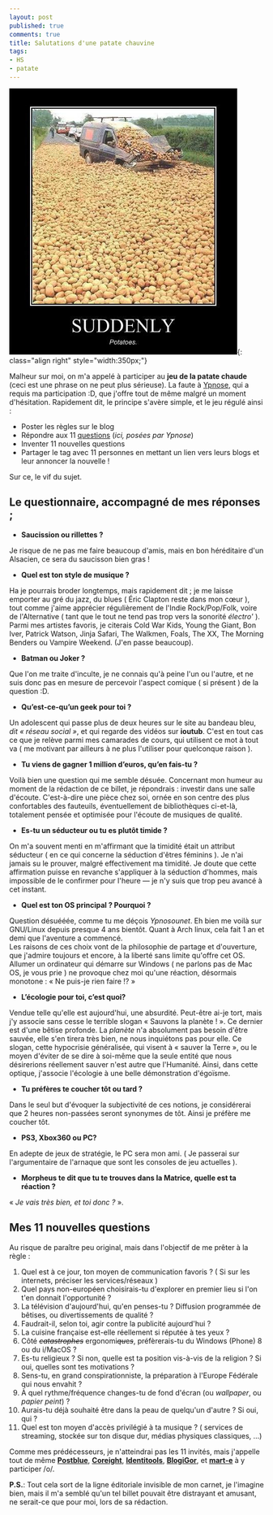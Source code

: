 ```yaml
---
layout: post
published: true
comments: true
title: Salutations d'une patate chauvine
tags:
- HS
- patate
---
```

![Suddenly, potatoes.](/images/potatoes.jpg){: class="align right" style="width:350px;"}

Malheur sur moi, on m'a appelé à participer au **jeu de la patate chaude** (ceci est une phrase on ne peut plus sérieuse). La faute à [Ypnose](http://tetedulinuxien.fr/2013/02/potato-or-not/), qui a requis ma participation :D, que j'offre tout de même malgré un moment d'hésitation. Rapidement dit, le principe s'avère simple, et le jeu régulé ainsi :
* Poster les règles sur le blog
* Répondre aux 11 [questions](http://tetedulinuxien.fr/2013/02/potato-or-not/) (*ici, posées par Ypnose*)
* Inventer 11 nouvelles questions
* Partager le tag avec 11 personnes en mettant un lien vers leurs blogs et leur annoncer la nouvelle !

Sur ce, le vif du sujet.
## Le questionnaire, accompagné de mes réponses ;

* **Saucission ou rillettes ?**

Je risque de ne pas me faire beaucoup d'amis, mais en bon héréditaire d'un Alsacien, ce sera du saucisson bien gras !

* **Quel est ton style de musique ?**

Ha je pourrais broder longtemps, mais rapidement dit ; je me laisse emporter au gré du jazz, du blues ( Éric Clapton reste dans mon cœur ), tout comme j'aime apprécier régulièrement de l'Indie Rock/Pop/Folk, voire de l'Alternative ( tant que le tout ne tend pas trop vers la sonorité *électro'* ).  
Parmi mes artistes favoris, je citerais Cold War Kids, Young the Giant, Bon Iver, Patrick Watson, Jinja Safari, The Walkmen, Foals, The XX, The Morning Benders ou Vampire Weekend. (J'en passe beaucoup).

* **Batman ou Joker ?**

Que l'on me traite d'inculte, je ne connais qu'à peine l'un ou l'autre, et ne suis donc pas en mesure de percevoir l'aspect comique ( si présent ) de la question :D.

* **Qu’est-ce-qu’un geek pour toi ?**

Un adolescent qui passe plus de deux heures sur le site au bandeau bleu, *dit « réseau social »*, et qui regarde des vidéos sur **ioutub**. C'est en tout cas ce que je relève parmi mes camarades de cours, qui utilisent ce mot à tout va ( me motivant par ailleurs à ne plus l'utiliser pour quelconque raison ).

* **Tu viens de gagner 1 million d’euros, qu’en fais-tu ?**

Voilà bien une question qui me semble désuée. Concernant mon humeur au moment de la rédaction de ce billet, je répondrais : investir dans une salle d'écoute. C'est-à-dire une pièce chez soi, ornée en son centre des plus confortables des fauteuils, éventuellement de bibliothèques ci-et-là, totalement pensée et optimisée pour l'écoute de musiques de qualité.

* **Es-tu un séducteur ou tu es plutôt timide ?**

On m'a souvent menti en m'affirmant que la timidité était un attribut séducteur ( en ce qui concerne la séduction d'êtres féminins ). Je n'ai jamais su le prouver, malgré effectivement ma timidité. Je doute que cette affirmation puisse en revanche s'appliquer à la séduction d'hommes, mais impossible de le confirmer pour l'heure — je n'y suis que trop peu avancé à cet instant.

* **Quel est ton OS principal ? Pourquoi ?**

Question désuééée, comme tu me déçois *Ypnosounet*. Eh bien me voilà sur GNU/Linux depuis presque 4 ans bientôt. Quant à Arch linux, cela fait 1 an et demi que l'aventure a commencé.  
Les raisons de ces choix vont de la philosophie de partage et d'ouverture, que j'admire toujours et encore, à la liberté sans limite qu'offre cet OS. Allumer un ordinateur qui démarre sur Windows ( ne parlons pas de Mac OS, je vous prie ) ne provoque chez moi qu'une réaction, désormais monotone : « Ne puis-je rien faire !? »

* **L’écologie pour toi, c’est quoi?**

Vendue telle qu'elle est aujourd'hui, une absurdité. Peut-être ai-je tort, mais j'y associe sans cesse le terrible slogan « Sauvons la planète ! ». Ce dernier est d'une bêtise profonde. La *planète* n'a absolument pas besoin d'être sauvée, elle s'en tirera très bien, ne nous inquiétons pas pour elle. Ce slogan, cette hypocrisie généralisée, qui visent à « sauver la Terre », ou le moyen d'éviter de se dire à soi-même que la seule entité que nous désirerions réellement sauver n'est autre que l'Humanité. Ainsi, dans cette optique, j'associe l'écologie à une belle démonstration d'égoïsme.

* **Tu préfères te coucher tôt ou tard ?**

Dans le seul but d'évoquer la subjectivité de ces notions, je considérerai que 2 heures non-passées seront synonymes de tôt. Ainsi je préfère me coucher tôt.

* **PS3, Xbox360 ou PC?**

En adepte de jeux de stratégie, le PC sera mon ami. ( Je passerai sur l'argumentaire de l'arnaque que sont les consoles de jeu actuelles ).

* **Morpheus te dit que tu te trouves dans la Matrice, quelle est ta réaction ?**

« *Je vais très bien, et toi donc ?* ».

## Mes 11 nouvelles questions

Au risque de paraître peu original, mais dans l'objectif de me prêter à la règle :

1. Quel est à ce jour, ton moyen de communication favoris ? ( Si sur les internets, préciser les services/réseaux )
2. Quel pays non-européen choisirais-tu d'explorer en premier lieu si l'on t'en donnait l'opportunité ?
3. La télévision d'aujourd'hui, qu'en penses-tu ? Diffusion programmée de bêtises, ou divertissements de qualité ?
4. Faudrait-il, selon toi, agir contre la publicité aujourd'hui ?
5. La cuisine française est-elle réellement si réputée à tes yeux ?
6. Côté <span style="text-decoration:line-through"><em>catastrophes</em></span> ergonomi<span style="text-decoration:line-through"><em>qu</em></span>e<span style="text-decoration:line-through"><em>s</em></span>, préfèrerais-tu du Windows (Phone) 8 ou du i/MacOS ?
7. Es-tu religieux ? Si non, quelle est ta position vis-à-vis de la religion ? Si oui, quelles sont tes motivations ?
8. Sens-tu, en grand conspirationniste, la préparation à l'Europe Fédérale qui nous envahit ?
9. À quel rythme/fréquence changes-tu de fond d'écran (ou *wallpaper*, ou *papier peint*) ?
10. Aurais-tu déjà souhaité être dans la peau de quelqu'un d'autre ? Si oui, qui ?
11. Quel est ton moyen d'accès privilégié à ta musique ? ( services de streaming, stockée sur ton disque dur, médias physiques classiques, …)

Comme mes prédécesseurs, je n'atteindrai pas les 11 invités, mais j'appelle tout de même [**Postblue**](http://postblue.info/), [**Coreight**](http://coreight.com/), [**Identitools**](http://identitools.fr/), [**BlogiGor**](http://id-libre.org/blogigor), et [**mart-e**](http://mart-e.be/) à y participer /o/.

**P.S.**: Tout cela sort de la ligne éditoriale invisible de mon carnet, je l'imagine bien, mais il m'a semblé qu'un tel billet pouvait être distrayant et amusant, ne serait-ce que pour moi, lors de sa rédaction.
